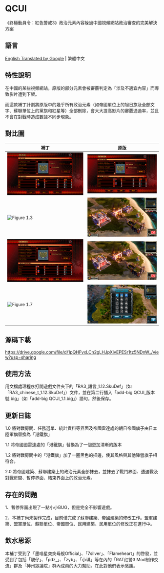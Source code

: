 # QCUI

《終極動員令：紅色警戒3》政治元素內容躲過中國視頻網站政治審查的完美解決方案

## 語言

[English Translated by Google](./READMES/README.eng.md) | 繁體中文

## 特性說明

在中國的某些視頻網站，原版的部分元素會被審覈判定為「涉及不適宜內容」而導致影片遭到下架。

而這款補丁計劃將原版中的幾乎所有政治元素（如帝國單位上的旭日旗及全部文字、蘇聯單位上的黨旗和紅星等）全部刪除，會大大提高影片的審覈通過率，並且不會在對戰時造成數據不同步現象。

## 對比圖

| 補丁 | 原版 |
| ---- | ---- |
|![Figure 1.1](./Figures/Figure-1.1.png)|![Figure 1.2](./Figures/Figure-1.2.png)|
|![Figure 1.3](./Figures/Figure-1.3.png)|![Figure 1.4](./Figures/Figure-1.4.png)|
|![Figure 1.5](./Figures/Figure-1.5.png)|![Figure 1.6](./Figures/Figure-1.6.png)|
|![Figure 1.7](./Figures/Figure-1.7.png)|![Figure 1.8](./Figures/Figure-1.8.png)|

## 源碼下載

https://drive.google.com/file/d/1pQHFvxLCn2gLHJpXlvEPESr1tz5NDnW_/view?usp=sharing

## 使用方法

用文檔處理程序打開遊戲文件夾下的「RA3_語言_1.12.SkuDef」（如「RA3_chinese_t_1.12.SkuDef」）文件，並在第二行插入「add-big QCUI_版本號.big」（如「add-big QCUI_1.1.big」）語句，然後保存。

## 更新日誌

1.0 將對戰房間、任務選單、統計資料等界面及帝國雷達處的朝日帝國旗子由日本陸軍旗替換為「港鐵旗」

1.1 將帝國國雷達處的「港鐵旗」替換為了一個更加清晰的版本

1.2 將對戰房間中的「港鐵旗」加了一圈黑色的描邊，使其風格與其他陣營旗子相符合。

2.0 將帝國建築、蘇聯建築上的政治元素全部抹去，並抹去了戰鬥界面、遭遇戰及對戰房間、暫停界面、結束界面上的政治元素。

## 存在的問題

1、暫停界面出現了一點小小BUG，但是完全不影響遊戲。

2、本補丁尚未製作完成，目前僅完成了蘇聯建築、帝國建築的修改工作。盟軍建築、盟軍單位、蘇聯單位、帝國單位、民用建築、民用單位的修改正在進行中。

## 飲水思源

本補丁受到了「墨喵星突突母舰Official」、「7silver」、「Flameheart」的啓發，並受到了包括「靚仔」、「pdz_」、「zyb」、「小琪」等在內的「RAT红警3 Mod制作交流」群及「神州眾議院」群內成員的大力幫助。在此對他們表示感謝。
